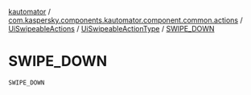[kautomator](../../../index.md) / [com.kaspersky.components.kautomator.component.common.actions](../../index.md) / [UiSwipeableActions](../index.md) / [UiSwipeableActionType](index.md) / [SWIPE_DOWN](./-s-w-i-p-e_-d-o-w-n.md)

# SWIPE_DOWN

`SWIPE_DOWN`